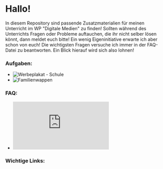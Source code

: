 Hallo!
====

In diesem Repository sind passende Zusatzmaterialien für meinen Unterricht im WP "Digitale Medien" zu finden! Sollten während des Unterrichts Fragen oder Probleme auftauchen, die ihr nicht selber lösen könnt, dann meldet euch bitte! Ein wenig Eigeninitiative erwarte ich aber schon von euch! Die wichtigsten Fragen versuche ich immer in der FAQ-Datei zu beantworten. Ein Blick hierauf wird sich also lohnen!


### Aufgaben:
* ![Werbeplakat - Schule](https://github.com/cartz/schule/tree/master/Werbeplakat%20-%20Schule)
* ![Familienwappen](https://github.com/cartz/schule/tree/master/Familienwappen)


### FAQ:
* ![Link zum FAQ](https://github.com/cartz/schule/blob/master/faq.md)


### Wichtige Links: